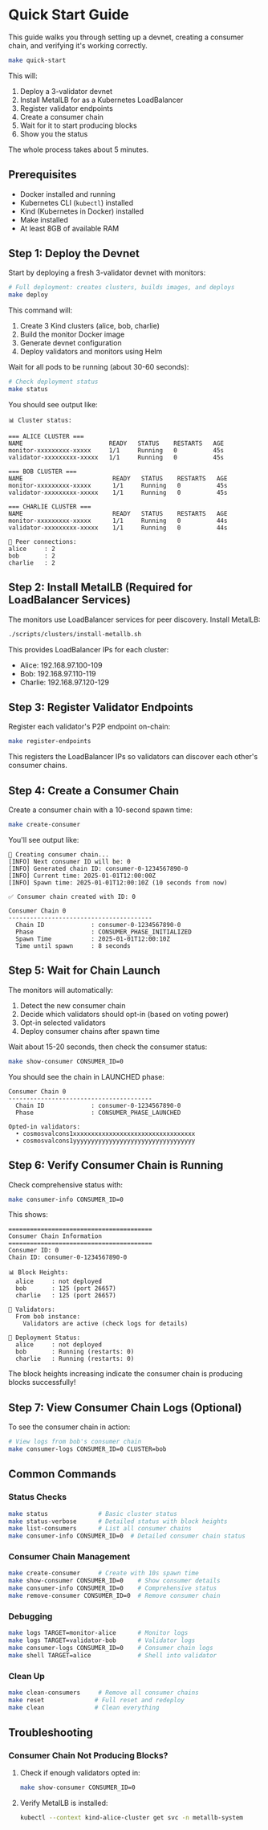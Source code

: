 # Quick Start Guide

This guide walks you through setting up a devnet, creating a consumer chain, and verifying it's working correctly.

```bash
make quick-start
```

This will:

1. Deploy a 3-validator devnet
2. Install MetalLB for as a Kubernetes LoadBalancer
3. Register validator endpoints
4. Create a consumer chain
5. Wait for it to start producing blocks
6. Show you the status

The whole process takes about 5 minutes.

## Prerequisites

- Docker installed and running
- Kubernetes CLI (`kubectl`) installed
- Kind (Kubernetes in Docker) installed
- Make installed
- At least 8GB of available RAM

## Step 1: Deploy the Devnet

Start by deploying a fresh 3-validator devnet with monitors:

```bash
# Full deployment: creates clusters, builds images, and deploys
make deploy
```

This command will:

1. Create 3 Kind clusters (alice, bob, charlie)
2. Build the monitor Docker image
3. Generate devnet configuration
4. Deploy validators and monitors using Helm

Wait for all pods to be running (about 30-60 seconds):

```bash
# Check deployment status
make status
```

You should see output like:

```text
📊 Cluster status:

=== ALICE CLUSTER ===
NAME                        READY   STATUS    RESTARTS   AGE
monitor-xxxxxxxxx-xxxxx     1/1     Running   0          45s
validator-xxxxxxxxx-xxxxx   1/1     Running   0          45s

=== BOB CLUSTER ===
NAME                         READY   STATUS    RESTARTS   AGE
monitor-xxxxxxxxx-xxxxx      1/1     Running   0          45s
validator-xxxxxxxxx-xxxxx    1/1     Running   0          45s

=== CHARLIE CLUSTER ===
NAME                         READY   STATUS    RESTARTS   AGE
monitor-xxxxxxxxx-xxxxx      1/1     Running   0          44s
validator-xxxxxxxxx-xxxxx    1/1     Running   0          44s

🔗 Peer connections:
alice     : 2
bob       : 2
charlie   : 2
```

## Step 2: Install MetalLB (Required for LoadBalancer Services)

The monitors use LoadBalancer services for peer discovery. Install MetalLB:

```bash
./scripts/clusters/install-metallb.sh
```

This provides LoadBalancer IPs for each cluster:

- Alice: 192.168.97.100-109
- Bob: 192.168.97.110-119
- Charlie: 192.168.97.120-129

## Step 3: Register Validator Endpoints

Register each validator's P2P endpoint on-chain:

```bash
make register-endpoints
```

This registers the LoadBalancer IPs so validators can discover each other's consumer chains.

## Step 4: Create a Consumer Chain

Create a consumer chain with a 10-second spawn time:

```bash
make create-consumer
```

You'll see output like:

```text
📝 Creating consumer chain...
[INFO] Next consumer ID will be: 0
[INFO] Generated chain ID: consumer-0-1234567890-0
[INFO] Current time: 2025-01-01T12:00:00Z
[INFO] Spawn time: 2025-01-01T12:00:10Z (10 seconds from now)

✅ Consumer chain created with ID: 0

Consumer Chain 0
----------------------------------------
  Chain ID             : consumer-0-1234567890-0
  Phase                : CONSUMER_PHASE_INITIALIZED
  Spawn Time           : 2025-01-01T12:00:10Z
  Time until spawn     : 8 seconds
```

## Step 5: Wait for Chain Launch

The monitors will automatically:

1. Detect the new consumer chain
2. Decide which validators should opt-in (based on voting power)
3. Opt-in selected validators
4. Deploy consumer chains after spawn time

Wait about 15-20 seconds, then check the consumer status:

```bash
make show-consumer CONSUMER_ID=0
```

You should see the chain in LAUNCHED phase:

```text
Consumer Chain 0
----------------------------------------
  Chain ID             : consumer-0-1234567890-0
  Phase                : CONSUMER_PHASE_LAUNCHED

Opted-in validators:
  • cosmosvalcons1xxxxxxxxxxxxxxxxxxxxxxxxxxxxxxxxxx
  • cosmosvalcons1yyyyyyyyyyyyyyyyyyyyyyyyyyyyyyyyyy
```

## Step 6: Verify Consumer Chain is Running

Check comprehensive status with:

```bash
make consumer-info CONSUMER_ID=0
```

This shows:

```text
========================================
Consumer Chain Information
========================================
Consumer ID: 0
Chain ID: consumer-0-1234567890-0

📊 Block Heights:
  alice     : not deployed
  bob       : 125 (port 26657)
  charlie   : 125 (port 26657)

👥 Validators:
  From bob instance:
    Validators are active (check logs for details)

🔗 Deployment Status:
  alice     : not deployed
  bob       : Running (restarts: 0)
  charlie   : Running (restarts: 0)
```

The block heights increasing indicate the consumer chain is producing blocks successfully!

## Step 7: View Consumer Chain Logs (Optional)

To see the consumer chain in action:

```bash
# View logs from bob's consumer chain
make consumer-logs CONSUMER_ID=0 CLUSTER=bob
```

## Common Commands

### Status Checks

```bash
make status              # Basic cluster status
make status-verbose      # Detailed status with block heights
make list-consumers      # List all consumer chains
make consumer-info CONSUMER_ID=0  # Detailed consumer chain status
```

### Consumer Chain Management

```bash
make create-consumer     # Create with 10s spawn time
make show-consumer CONSUMER_ID=0    # Show consumer details
make consumer-info CONSUMER_ID=0    # Comprehensive status
make remove-consumer CONSUMER_ID=0  # Remove consumer chain
```

### Debugging

```bash
make logs TARGET=monitor-alice      # Monitor logs
make logs TARGET=validator-bob      # Validator logs
make consumer-logs CONSUMER_ID=0    # Consumer chain logs
make shell TARGET=alice             # Shell into validator
```

### Clean Up

```bash
make clean-consumers     # Remove all consumer chains
make reset              # Full reset and redeploy
make clean              # Clean everything
```

## Troubleshooting

### Consumer Chain Not Producing Blocks?

1. Check if enough validators opted in:

   ```bash
   make show-consumer CONSUMER_ID=0
   ```

2. Verify MetalLB is installed:

   ```bash
   kubectl --context kind-alice-cluster get svc -n metallb-system
   ```

